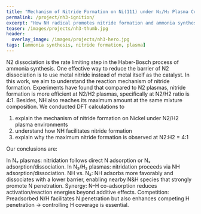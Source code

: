 ```yaml
---
title: "Mechanism of Nitride Formation on Ni(111) under N₂/H₂ Plasma Conditions"
permalink: /project/nh3-ignition/
excerpt: "How NH radical promotes nitride formation and ammonia synthesis"
teaser: /images/projects/nh3-thumb.jpg
header:
  overlay_image: /images/projects/nh3-hero.jpg
tags: [ammonia synthesis, nitride formation, plasma]
---
```


N2 dissociation is the rate limiting step in the Haber-Bosch process of ammonia synthesis. One effective way to reduce the barrier of N2 dissociation is to use metal nitride instead of metal itself as the catalyst. In this work, we aim to understand the reaction mechanism of nitride formation. Experiments have found that compared to N2 plasmas, nitride formation is more efficient at N2/H2 plasmas, specifically at N2/H2 ratio is 4:1. Besides, NH also reaches its maximum amount at the same mixture composition. We conducted DFT calculations to
1. explain the mechanism of nitride formation on Nickel under N2/H2 plasma environments
2. understand how NH facilitates nitride formation
3. explain why the maximum nitride formation is observed at N2:H2 = 4:1

Our conclusions are:

In N₂ plasmas: nitridation follows direct N adsorption or N₂ adsorption/dissociation.
In N₂/H₂ plasmas: nitridation proceeds via NH adsorption/dissociation.
NH vs. N₂: NH adsorbs more favorably and dissociates with a lower barrier, enabling nearby N&H species that strongly promote N penetration.
Synergy: N–H co-adsorption reduces activation/reaction energies beyond additive effects. 
Competition: Preadsorbed N/H facilitates N penetration but also enhances competing H penetration → controlling H coverage is essential.

